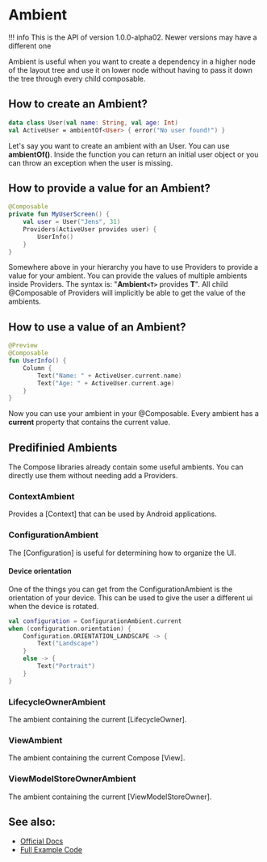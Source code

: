 # Ambient
!!! info
    This is the API of version 1.0.0-alpha02. Newer versions may have a different one

Ambient is useful when you want to create a dependency in a higher node of the layout tree and use it on lower node without having to
pass it down the tree through every child composable.

## How to create an Ambient?
```kotlin
data class User(val name: String, val age: Int)
val ActiveUser = ambientOf<User> { error("No user found!") }
```
Let's say you want to create an ambient with an User. You can use **ambientOf()**. Inside the function you can return an initial user object
 or you can throw an exception when the user is missing.

## How to provide a value for an Ambient?

```kotlin
@Composable
private fun MyUserScreen() {
    val user = User("Jens", 31)
    Providers(ActiveUser provides user) {
        UserInfo()
    }
}
```
Somewhere above in your hierarchy you have to use Providers to provide a value for your ambient. You can provide the values of multiple ambients inside Providers.
The syntax is: "**Ambient`<T>`** provides **T**".
All child @Composable of Providers will implicitly be able to get the value of the ambients.

## How to use a value of an Ambient?

```kotlin
@Preview
@Composable
fun UserInfo() {
    Column {
        Text("Name: " + ActiveUser.current.name)
        Text("Age: " + ActiveUser.current.age)
    }
}
```

Now you can use your ambient in your @Composable. Every ambient has a **current** property that contains the current value.

## Predifinied Ambients
The Compose libraries already contain some useful ambients. You can directly use them without needing add a Providers.

### ContextAmbient
Provides a [Context] that can be used by Android applications.

### ConfigurationAmbient
The [Configuration] is useful for determining how to organize the UI.

#### Device orientation
One of the things you can get from the ConfigurationAmbient is the orientation of your device. This can be used to give the user a different ui when the device is rotated.

```kotlin
val configuration = ConfigurationAmbient.current
when (configuration.orientation) {
    Configuration.ORIENTATION_LANDSCAPE -> {
        Text("Landscape")
    }
    else -> {
        Text("Portrait")
    }
}
```

### LifecycleOwnerAmbient
The ambient containing the current [LifecycleOwner].

### ViewAmbient
 The ambient containing the current Compose [View].

### ViewModelStoreOwnerAmbient
The ambient containing the current [ViewModelStoreOwner].



## See also:
* [Official Docs](https://developer.android.com/reference/kotlin/androidx/compose/runtime/Ambient)
* [Full Example Code](https://github.com/Foso/Jetpack-Compose-Playground/blob/master/compose/src/main/java/de/jensklingenberg/jetpackcomposeplayground/ui/github/general/AmbientExample.kt)

